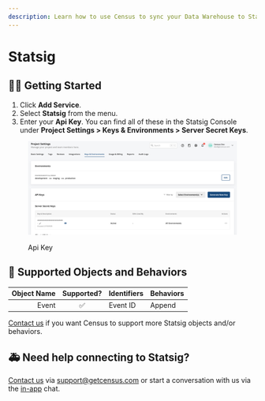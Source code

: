 ```yaml
---
description: Learn how to use Census to sync your Data Warehouse to Statsig.
---
```


# Statsig

## 🏃‍♀️ Getting Started

1. Click **Add Service**.
2. Select **Statsig** from the menu.
3. Enter your **Api Key**. You can find all of these in the Statsig Console under **Project Settings > Keys & Environments > Server Secret Keys**.

<figure><img src="../.gitbook/assets/statsig_api_key.png" alt=""><figcaption><p>Api Key</p></figcaption></figure>

## 🔀 Supported Objects and Behaviors

| **Object Name** | **Supported?** | **Identifiers**  | **Behaviors** |
| --------------: | :------------: | ---------------- | --------------|
| Event | ✅ | Event ID | Append |

[Contact us](mailto:support@getcensus.com) if you want Census to support more Statsig objects and/or behaviors.

## 🚑 Need help connecting to Statsig?

[Contact us](mailto:support@getcensus.com) via support@getcensus.com or start a conversation with us via the [in-app](https://app.getcensus.com) chat.
